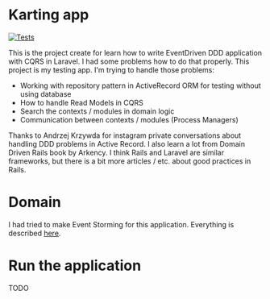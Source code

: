 # Karting app
[![Tests](https://github.com/mtk3d/karting-laravel-ddd-cqrs/actions/workflows/tests.yml/badge.svg)](https://github.com/mtk3d/karting-laravel-ddd-cqrs/actions/workflows/tests.yml)

This is the project create for learn how to write EventDriven DDD application with CQRS in Laravel.
I had some problems how to do that properly. This project is my testing app. I'm trying to handle those problems:
- Working with repository pattern in ActiveRecord ORM for testing without using database
- How to handle Read Models in CQRS
- Search the contexts / modules in domain logic
- Communication between contexts / modules (Process Managers)

Thanks to Andrzej Krzywda for instagram private conversations about handling DDD problems in Active Record.
I also learn a lot from Domain Driven Rails book by Arkency.
I think Rails and Laravel are similar frameworks, but there is a bit more articles / etc. about good practices in Rails.

# Domain
I had tried to make Event Storming for this application. Everything is described [here](doc/event-storming.md).

# Run the application
TODO
